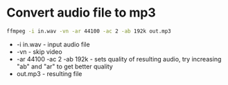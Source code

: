 # Convert audio file to mp3

```bash
ffmpeg -i in.wav -vn -ar 44100 -ac 2 -ab 192k out.mp3
```

- -i in.wav - input audio file
- -vn - skip video
- -ar 44100 -ac 2 -ab 192k - sets quality of resulting audio, try increasing "ab" and "ar" to get better quality
- out.mp3 - resulting file
